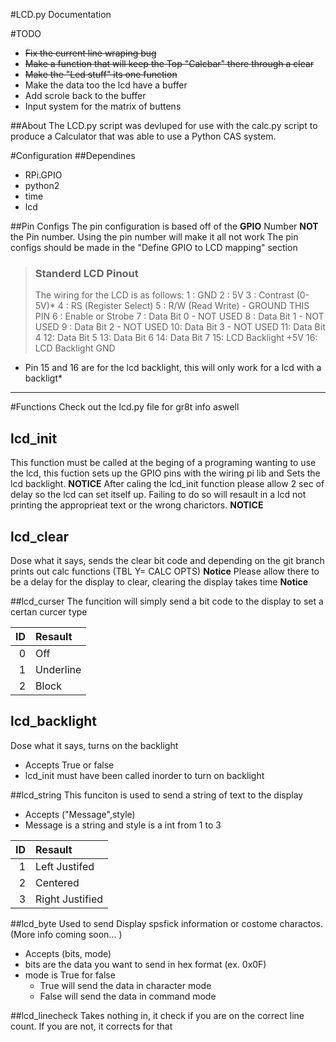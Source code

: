 #LCD.py Documentation



#TODO
- ~~Fix the current line wraping bug~~
- ~~Make a function that will keep the Top "Calcbar" there through a clear~~
- ~~Make the "Led stuff" its one function~~
- Make the data too the lcd have a buffer
 - Add scrole back to the buffer
- Input system for the matrix of buttens

##About
The LCD.py script was devluped for use with the calc.py script to produce a Calculator that was able to use a Python CAS system.

#Configuration
##Dependines
- RPi.GPIO
- python2
- time
- lcd

##Pin Configs
The pin configuration is based off of the **GPIO** Number **NOT** the Pin number. Using the pin number will make it all not work
The pin configs should be made in the "Define GPIO to LCD mapping" section
>### Standerd LCD Pinout
> The wiring for the LCD is as follows:
 1 : GND
 2 : 5V
 3 : Contrast (0-5V)*
 4 : RS (Register Select)
 5 : R/W (Read Write)       - GROUND THIS PIN
 6 : Enable or Strobe
 7 : Data Bit 0             - NOT USED
 8 : Data Bit 1             - NOT USED
 9 : Data Bit 2             - NOT USED
 10: Data Bit 3             - NOT USED
 11: Data Bit 4
 12: Data Bit 5
 13: Data Bit 6
 14: Data Bit 7
 15: LCD Backlight +5V
 16: LCD Backlight GND
* Pin 15 and 16 are for the lcd backlight, this will only work for a lcd with a backligt*
***

#Functions
Check out the lcd.py file for gr8t info aswell

## lcd_init
This function must be called at the beging of a programing wanting to use the lcd, this fuction sets up the GPIO pins with the wiring pi lib and Sets the lcd backlight. **NOTICE** After caling the lcd_init function please allow 2 sec of delay so the lcd can set itself up. Failing to do so will resault in a lcd not printing the approprieat text or the wrong charictors. **NOTICE** 


## lcd_clear
Dose what it says, sends the clear bit code and depending on the git branch prints out calc functions (TBL Y= CALC OPTS)
**Notice** Please allow there to be a delay for the display to clear, clearing the display takes time **Notice**

##lcd_curser
The funcition will simply send a bit code to the display to set a certan curcer type

| ID | Resault|
|----:|:-------|
| 0  | Off       |
| 1  | Underline |
| 2  | Block     |

## lcd_backlight
Dose what it says, turns on the backlight
- Accepts True or false
- lcd_init must have been called inorder to turn on backlight


##lcd_string
This funciton is used to send a string of text to the display
- Accepts ("Message",style)
 - Message is a string and style is a int from 1 to 3

| ID | Resault|
|----:|:-------|
| 1 |Left Justifed|
| 2 | Centered |
|3|Right Justified|

##lcd_byte
Used to send Display spsfick information or costome charactos. (More info coming soon... )
- Accepts (bits, mode)
 - bits are the data you want to send in hex format (ex. 0x0F)
 - mode is True for false
   - True will send the data in character mode
   - False will send the data in command mode

##lcd_linecheck
Takes nothing in, it check if you are on the correct line count.
If you are not, it corrects for that